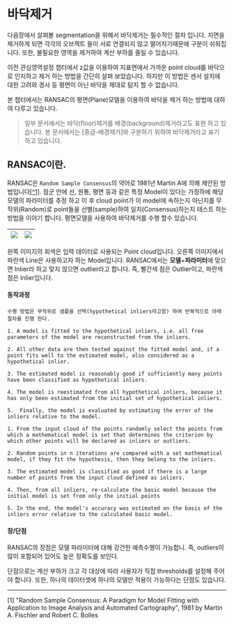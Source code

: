 # 바닥제거 

다음장에서 살펴볼 segmentation을 위해서 바닥제거는 필수적인 절차 입니다. 지면을 제거하게 되면 각각의 오브젝트 들이 서로 연결되지 않고 떨어지기때문에 구분이 쉬워집니다. 또한, 불필요한 영역을 제거하여 계산 부하를 줄일 수 있습니다. 

이전 관심영역설정 챕터에서 z값을 이용하여 지표면에서 가까운 point cloud를 바닥으로 인지하고 제거 하는 방법을 간단히 살펴 보았습니다. 하지만 이 방법은 센서 설치에 대한 고려와 경사 등 평면이 아닌 바닥을 제대로 탐지 할 수 없습니다. 

본 챕터에서는 RANSAC의 평면(Plane)모델을 이용하여 바닥을 제거 하는 방법에 대하여 다루고 있습니다. 

> 일부 문서에서는 바닥(floor)제거를 배경(background)제거라고도 표현 하고 있습니다. 본 문서에서는 [중급-배경제거]와 구분하기 위하여 바닥제거라고 표기 하고 있습니다. 



## RANSAC이란. 

RANSAC은 `Random Sample Consensus`의 약어로 1981년 Martin A에 의해 제안된 방법입니다[[^1]](#1). 점군 안에 선, 원통, 평면 등과 같은 특정 Model이 있다는 가정하에 해당 모델의 파라미터를 추정 하고 이 후 cloud point가 이 model에 속하는지 아닌지를 무작위(Random)로 point들을 선별(sample)하여 일치(Consensus)하는지 테스트 하는 방법을 이야기 합니다.  평면모델을 사용하여 바닥제거를 수행 할수 있습니다. 

|![](http://pointclouds.org/documentation/tutorials/_images/random_sample_example1.png)|![](http://pointclouds.org/documentation/tutorials/_images/random_sample_example2.png)|
|-|-|

왼쪽 이미지의 회색은 입력 데이터로 사용되는 Point cloud입니다. 오른쪽 이미지에서 파란색 Line은 사용하고자 하는 Model입니다. RANSAC에서는 **모델**+**파라미터**에 맞으면 Inlier라 하고 맞지 않으면 outlier라고 합니다. 즉, 빨간색 점은 Outlier이고, 파란색 점은 Inlier입니다. 


#### 동작과정 

```
수행 방법은 무작위로 샘플을 선택(hypothetical inliers라고함) 하여 반복적으로 아래 절차를 진행 한다. 

1. A model is fitted to the hypothetical inliers, i.e. all free parameters of the model are reconstructed from the inliers.

2. All other data are then tested against the fitted model and, if a point fits well to the estimated model, also considered as a hypothetical inlier.

3. The estimated model is reasonably good if sufficiently many points have been classified as hypothetical inliers.

4. The model is reestimated from all hypothetical inliers, because it has only been estimated from the initial set of hypothetical inliers.

5.  Finally, the model is evaluated by estimating the error of the inliers relative to the model.
```

```
1. From the input cloud of the points randomly select the points from which a mathematical model is set that determines the criterion by which other points will be declared as inliers or outliers.

2. Random points in n iterations are compared with a set mathematical model, if they fit the hypothesis, then they belong to the inliers.

3. The estimated model is classified as good if there is a large number of points from the input cloud defined as inliers.

4. Then, from all inliers, re-calculate the basic model because the initial model is set from only the initial points

5. In the end, the model's accuracy was estimated on the basis of the inliers error relative to the calculated basic model.
```

#### 장/단점 

RANSAC의 장점은 모델 파라미터에 대해 강건한 예측수행이 가능합니. 즉, outliers이 많이 포함되어 있어도 높은 정확도를 보인다. 

단점으로는 계산 부하가 크고 각 대상에 따라 사용자가 직접 thresholds를 설정해 주어야 합니다. 또한, 하나의 데이터셋에 하나의 모델만 적용이 가능하다는 단점도 있습니다. 




---

<a name="1">[1]</a> "Random Sample Consensus: A Paradigm for Model Fitting with Application to Image Analysis and Automated Cartography", 1981 by Martin A. Fischler and Robert C. Bolles